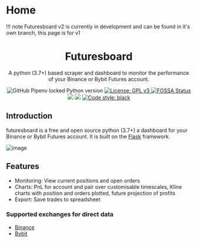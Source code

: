 # Home

!!! note
    Futuresboard v2 is currently in development and can be found in it's own branch, this page is for v1

<h1 align="center">Futuresboard</h1>
<p align="center">
A python (3.7+) based scraper and dashboard to monitor the performance of your Binance or Bybit Futures account.<br>
</p>
<p align="center">
<img alt="GitHub Pipenv locked Python version" src="https://img.shields.io/github/pipenv/locked/python-version/ecoppen/futuresboard"> 
<a href="https://github.com/ecoppen/futuresboard/blob/main/LICENSE"><img alt="License: GPL v3" src="https://img.shields.io/badge/License-GPLv3-blue.svg">
<a href="https://app.fossa.com/projects/git%2Bgithub.com%2Fecoppen%2Ffuturesboard?ref=badge_shield"><img alt="FOSSA Status" src="https://app.fossa.com/api/projects/git%2Bgithub.com%2Fecoppen%2Ffreqdash.svg?type=shield"></a>
<a href="https://codecov.io/gh/ecoppen/futuresboard"><img src="https://codecov.io/gh/ecoppen/futuresboard/branch/main/graph/badge.svg?token=4XCZZ6MFPH"/></a>
<a href="https://codeclimate.com/github/ecoppen/futuresboard/maintainability"><img src="https://api.codeclimate.com/v1/badges/ee2153da0bf153eb80bb/maintainability"/></a>
<a href="https://github.com/psf/black"><img alt="Code style: black" src="https://img.shields.io/badge/code%20style-black-000000.svg"></a>
</p>

## Introduction

futuresboard is a free and open source python (3.7+) a dashboard for your Binance or Bybit Futures account. 
It is built on the <a target="_blank" href="https://flask.palletsprojects.com/en/2.2.x/">Flask</a> framework.

![image](https://user-images.githubusercontent.com/51025241/147236951-c87d1b2e-9eee-49bb-bc44-1769b9756f45.png)

## Features
- Monitoring: View current positions and open orders
- Charts: PnL for account and pair over customisable timescales, Kline charts with position and orders plotted, future projection of profits
- Export: Save trades to spreadsheet

### Supported exchanges for direct data 
- <a target="_blank" href="https://www.binance.com">Binance</a>
- <a target="_blank" href="https://www.bybit.com">Bybit</a>
